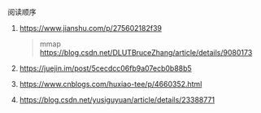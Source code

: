 阅读顺序

1. https://www.jianshu.com/p/275602182f39

   > mmap https://blog.csdn.net/DLUTBruceZhang/article/details/9080173

2. https://juejin.im/post/5cecdcc06fb9a07ecb0b88b5

3. https://www.cnblogs.com/huxiao-tee/p/4660352.html

4. https://blog.csdn.net/yusiguyuan/article/details/23388771


